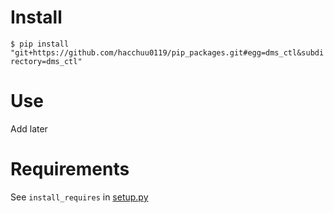 # Install
`$ pip install  "git+https://github.com/hacchuu0119/pip_packages.git#egg=dms_ctl&subdirectory=dms_ctl"`

# Use
Add later

# Requirements
See `install_requires` in [setup.py](./setup.py) 
